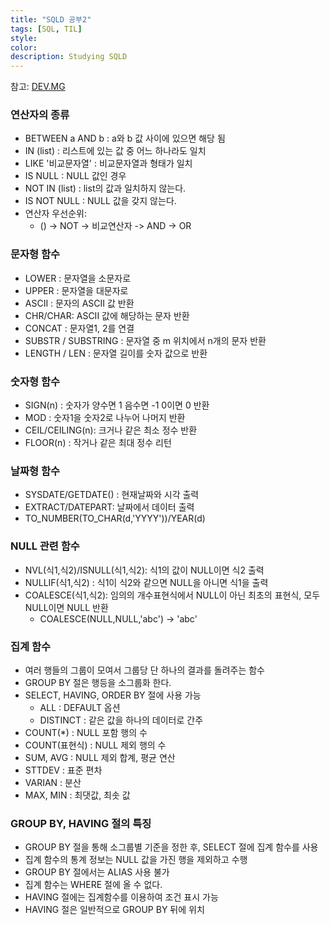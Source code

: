 ```yaml
---
title: "SQLD 공부2"
tags: [SQL, TIL]
style:
color:
description: Studying SQLD
---
```

참고: [DEV.MG](https://devmg.tistory.com/95)
### 연산자의 종류
 - BETWEEN a AND b : a와 b 값 사이에 있으면 해당 됨
 - IN (list) : 리스트에 있는 값 중 어느 하나라도 일치
 - LIKE '비교문자열' : 비교문자열과 형태가 일치
 - IS NULL : NULL 값인 경우
 - NOT IN (list) : list의 값과 일치하지 않는다.
 - IS NOT NULL : NULL 값을 갖지 않는다.
 - 연산자 우선순위:
    - () -> NOT -> 비교연산자 -> AND -> OR

### 문자형 함수
 - LOWER : 문자열을 소문자로
 - UPPER : 문자열을 대문자로
 - ASCII : 문자의 ASCII 값 반환
 - CHR/CHAR: ASCII 값에 해당하는 문자 반환
 - CONCAT : 문자열1, 2를 연결
 - SUBSTR / SUBSTRING : 문자열 중 m 위치에서 n개의 문자 반환
 - LENGTH / LEN : 문자열 길이를 숫자 값으로 반환

### 숫자형 함수
 - SIGN(n) : 숫자가 양수면 1 음수면 -1 0이면 0 반환
 - MOD : 숫자1을 숫자2로 나누어 나머지 반환
 - CEIL/CEILING(n): 크거나 같은 최소 정수 반환
 - FLOOR(n) : 작거나 같은 최대 정수 리턴

### 날짜형 함수
 - SYSDATE/GETDATE() : 현재날짜와 시각 출력
 - EXTRACT/DATEPART: 날짜에서 데이터 출력
 - TO_NUMBER(TO_CHAR(d,'YYYY'))/YEAR(d)

### NULL 관련 함수
 - NVL(식1,식2)/ISNULL(식1,식2): 식1의 값이 NULL이면 식2 출력
 - NULLIF(식1,식2) : 식1이 식2와 같으면 NULL을 아니면 식1을 출력
 - COALESCE(식1,식2): 임의의 개수표현식에서 NULL이 아닌 최초의 표현식, 모두 NULL이면 NULL 반환
   - COALESCE(NULL,NULL,'abc') -> 'abc'

### 집계 함수
 - 여러 행들의 그룹이 모여서 그룹당 단 하나의 결과를 돌려주는 함수
 - GROUP BY 절은 행등을 소그룹화 한다.
 - SELECT, HAVING, ORDER BY 절에 사용 가능
   - ALL : DEFAULT 옵션
   - DISTINCT : 같은 값을 하나의 데이터로 간주
 - COUNT(*) : NULL 포함 행의 수
 - COUNT(표현식) : NULL 제외 행의 수
 - SUM, AVG : NULL 제외 합계, 평균 연산
 - STTDEV : 표준 편차
 - VARIAN : 분산
 - MAX, MIN : 최댓값, 최솟 값

### GROUP BY, HAVING 절의 특징
 - GROUP BY 절을 통해 소그룹별 기준을 정한 후, SELECT 절에 집계 함수를 사용
 - 집계 함수의 통계 정보는 NULL 값을 가진 행을 제외하고 수행
 - GROUP BY 절에서는 ALIAS 사용 불가
 - 집계 함수는 WHERE 절에 올 수 없다.
 - HAVING 절에는 집계함수를 이용하여 조건 표시 가능
 - HAVING 절은 일반적으로 GROUP BY 뒤에 위치